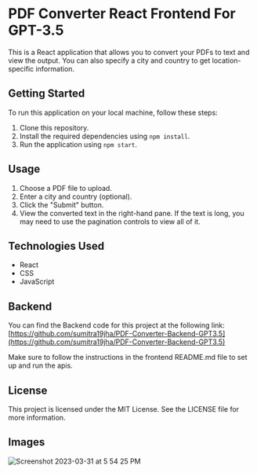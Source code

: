 # PDF Converter React Frontend For GPT-3.5

This is a React application that allows you to convert your PDFs to text and view the output. You can also specify a city and country to get location-specific information.

## Getting Started

To run this application on your local machine, follow these steps:

1. Clone this repository.
2. Install the required dependencies using `npm install`.
3. Run the application using `npm start`.

## Usage

1. Choose a PDF file to upload.
2. Enter a city and country (optional).
3. Click the "Submit" button.
4. View the converted text in the right-hand pane. If the text is long, you may need to use the pagination controls to view all of it.

## Technologies Used

- React
- CSS
- JavaScript

## Backend
You can find the Backend code for this project at the following link:
[https://github.com/sumitra19jha/PDF-Converter-Backend-GPT3.5](https://github.com/sumitra19jha/PDF-Converter-Backend-GPT3.5)

Make sure to follow the instructions in the frontend README.md file to set up and run the apis.

## License

This project is licensed under the MIT License. See the LICENSE file for more information.

## Images
![Screenshot 2023-03-31 at 5 54 25 PM](https://user-images.githubusercontent.com/35868598/229119267-c8a920ed-2374-4a69-95a5-dd8cea7c5e1a.png)
